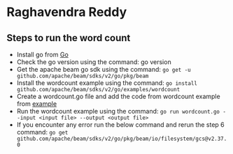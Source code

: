 # Raghavendra Reddy

## Steps to run the word count
*   Install go from [Go](https://go.dev/learn/)
*   Check the go version using the command: go version
*   Get the apache beam go sdk using the command:
    ```go get -u github.com/apache/beam/sdks/v2/go/pkg/beam```
*   Install the wordcount example using the command:
    ```go install github.com/apache/beam/sdks/v2/go/examples/wordcount```
*   Create a wordcount.go file and add the code from wordcount example from [example](https://github.com/apache/beam/tree/master/sdks/go/examples/wordcount
)
*   Run the wordcount example using the command:
    ```go run wordcount.go --input <input file> --output <output file>```
*   If you encounter any error run the below command and rerun the step 6 command:
    ```go get github.com/apache/beam/sdks/v2/go/pkg/beam/io/filesystem/gcs@v2.37.0```


